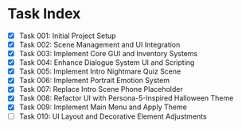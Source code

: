 # Task Index

- [x] Task 001: Initial Project Setup
- [x] Task 002: Scene Management and UI Integration
- [x] Task 003: Implement Core GUI and Inventory Systems
- [x] Task 004: Enhance Dialogue System UI and Scripting
- [x] Task 005: Implement Intro Nightmare Quiz Scene
- [x] Task 006: Implement Portrait Emotion System
- [x] Task 007: Replace Intro Scene Phone Placeholder
- [x] Task 008: Refactor UI with Persona-5-Inspired Halloween Theme
- [x] Task 009: Implement Main Menu and Apply Theme
- [ ] Task 010: UI Layout and Decorative Element Adjustments
